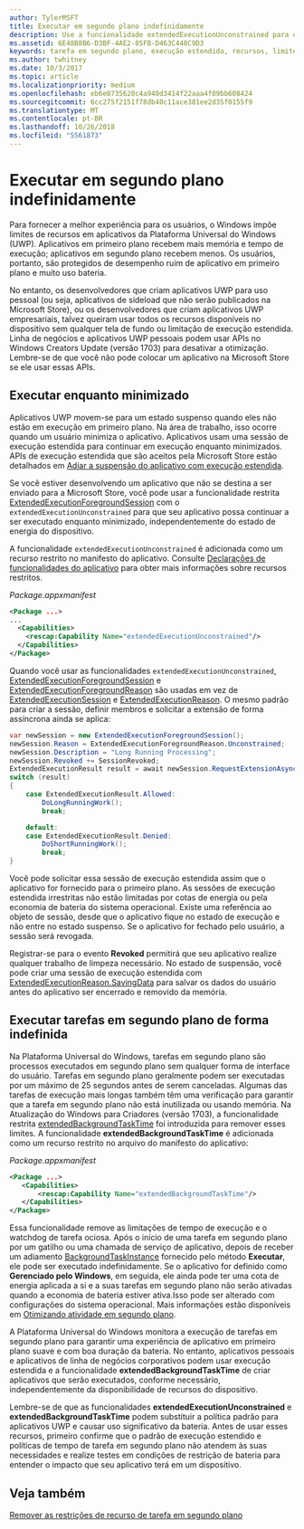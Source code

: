 ```yaml
---
author: TylerMSFT
title: Executar em segundo plano indefinidamente
description: Use a funcionalidade extendedExecutionUnconstrained para executar uma tarefa em segundo plano ou a sessão de execução estendida em segundo plano indefinidamente.
ms.assetid: 6E48B8B6-D3BF-4AE2-85FB-D463C448C9D3
keywords: tarefa em segundo plano, execução estendida, recursos, limites, tarefa em segundo plano
ms.author: twhitney
ms.date: 10/3/2017
ms.topic: article
ms.localizationpriority: medium
ms.openlocfilehash: eb6e0735620c4a940d3414f22aaa4f09bb608424
ms.sourcegitcommit: 6cc275f2151f78db40c11ace381ee2d35f0155f9
ms.translationtype: MT
ms.contentlocale: pt-BR
ms.lasthandoff: 10/26/2018
ms.locfileid: "5561873"
---
```

# <a name="run-in-the-background-indefinitely"></a>Executar em segundo plano indefinidamente

Para fornecer a melhor experiência para os usuários, o Windows impõe limites de recursos em aplicativos da Plataforma Universal do Windows (UWP). Aplicativos em primeiro plano recebem mais memória e tempo de execução; aplicativos em segundo plano recebem menos. Os usuários, portanto, são protegidos de desempenho ruim de aplicativo em primeiro plano e muito uso bateria.

No entanto, os desenvolvedores que criam aplicativos UWP para uso pessoal (ou seja, aplicativos de sideload que não serão publicados na Microsoft Store), ou os desenvolvedores que criam aplicativos UWP empresariais, talvez queiram usar todos os recursos disponíveis no dispositivo sem qualquer tela de fundo ou limitação de execução estendida. Linha de negócios e aplicativos UWP pessoais podem usar APIs no Windows Creators Update (versão 1703) para desativar a otimização. Lembre-se de que você não pode colocar um aplicativo na Microsoft Store se ele usar essas APIs.

## <a name="run-while-minimized"></a>Executar enquanto minimizado

Aplicativos UWP movem-se para um estado suspenso quando eles não estão em execução em primeiro plano. Na área de trabalho, isso ocorre quando um usuário minimiza o aplicativo. Aplicativos usam uma sessão de execução estendida para continuar em execução enquanto minimizados. APIs de execução estendida que são aceitos pela Microsoft Store estão detalhados em [Adiar a suspensão do aplicativo com execução estendida](https://docs.microsoft.com/windows/uwp/launch-resume/run-minimized-with-extended-execution).

Se você estiver desenvolvendo um aplicativo que não se destina a ser enviado para a Microsoft Store, você pode usar a funcionalidade restrita [ExtendedExecutionForegroundSession](https://docs.microsoft.com/uwp/api/windows.applicationmodel.extendedexecution.foreground.extendedexecutionforegroundsession) com o `extendedExecutionUnconstrained` para que seu aplicativo possa continuar a ser executado enquanto minimizado, independentemente do estado de energia do dispositivo.  

A funcionalidade `extendedExecutionUnconstrained` é adicionada como um recurso restrito no manifesto do aplicativo. Consulte [Declarações de funcionalidades do aplicativo](https://docs.microsoft.com/windows/uwp/packaging/app-capability-declarations) para obter mais informações sobre recursos restritos.

_Package.appxmanifest_
```xml
<Package ...>
...
  <Capabilities>  
    <rescap:Capability Name="extendedExecutionUnconstrained"/>  
  </Capabilities>  
</Package>
```

Quando você usar as funcionalidades `extendedExecutionUnconstrained`, [ExtendedExecutionForegroundSession](https://docs.microsoft.com/uwp/api/windows.applicationmodel.extendedexecution.foreground.extendedexecutionforegroundsession) e [ExtendedExecutionForegroundReason](https://docs.microsoft.com/en-us/uwp/api/windows.applicationmodel.extendedexecution.foreground.extendedexecutionforegroundreason) são usadas em vez de [ExtendedExecutionSession](https://docs.microsoft.com/uwp/api/windows.applicationmodel.extendedexecution.extendedexecutionsession) e [ExtendedExecutionReason](https://docs.microsoft.com/uwp/api/windows.applicationmodel.extendedexecution.extendedexecutionreason). O mesmo padrão para criar a sessão, definir membros e solicitar a extensão de forma assíncrona ainda se aplica: 

```cs
var newSession = new ExtendedExecutionForegroundSession();  
newSession.Reason = ExtendedExecutionForegroundReason.Unconstrained;  
newSession.Description = "Long Running Processing";  
newSession.Revoked += SessionRevoked;  
ExtendedExecutionResult result = await newSession.RequestExtensionAsync();  
switch (result)  
{  
    case ExtendedExecutionResult.Allowed:  
        DoLongRunningWork();  
        break;  

    default:  
    case ExtendedExecutionResult.Denied:  
        DoShortRunningWork();  
        break;  
}
```

Você pode solicitar essa sessão de execução estendida assim que o aplicativo for fornecido para o primeiro plano. As sessões de execução estendida irrestritas não estão limitadas por cotas de energia ou pela economia de bateria do sistema operacional. Existe uma referência ao objeto de sessão, desde que o aplicativo fique no estado de execução e não entre no estado suspenso. Se o aplicativo for fechado pelo usuário, a sessão será revogada.

Registrar-se para o evento **Revoked** permitirá que seu aplicativo realize qualquer trabalho de limpeza necessário. No estado de suspensão, você pode criar uma sessão de execução estendida com [ExtendedExecutionReason.SavingData](https://docs.microsoft.com/uwp/api/windows.applicationmodel.extendedexecution.extendedexecutionreason) para salvar os dados do usuário antes do aplicativo ser encerrado e removido da memória.

## <a name="run-background-tasks-indefinitely"></a>Executar tarefas em segundo plano de forma indefinida

Na Plataforma Universal do Windows, tarefas em segundo plano são processos executados em segundo plano sem qualquer forma de interface do usuário. Tarefas em segundo plano geralmente podem ser executadas por um máximo de 25 segundos antes de serem canceladas. Algumas das tarefas de execução mais longas também têm uma verificação para garantir que a tarefa em segundo plano não está inutilizada ou usando memória. Na Atualização do Windows para Criadores (versão 1703), a funcionalidade restrita [extendedBackgroundTaskTime](https://docs.microsoft.com/windows/uwp/packaging/app-capability-declarations) foi introduzida para remover esses limites. A funcionalidade **extendedBackgroundTaskTime** é adicionada como um recurso restrito no arquivo do manifesto do aplicativo:

_Package.appxmanifest_
```xml
<Package ...>
   <Capabilities>  
       <rescap:Capability Name="extendedBackgroundTaskTime"/>  
   </Capabilities>  
</Package>
```

Essa funcionalidade remove as limitações de tempo de execução e o watchdog de tarefa ociosa. Após o início de uma tarefa em segundo plano por um gatilho ou uma chamada de serviço de aplicativo, depois de receber um adiamento [BackgroundTaskInstance](https://docs.microsoft.com/uwp/api/Windows.ApplicationModel.Background.IBackgroundTaskInstance) fornecido pelo método **Executar**, ele pode ser executado indefinidamente. Se o aplicativo for definido como **Gerenciado pelo Windows**, em seguida, ele ainda pode ter uma cota de energia aplicada a si e a suas tarefas em segundo plano não serão ativadas quando a economia de bateria estiver ativa.Isso pode ser alterado com configurações do sistema operacional. Mais informações estão disponíveis em [Otimizando atividade em segundo plano](https://docs.microsoft.com/windows/uwp/debug-test-perf/optimize-background-activity).

A Plataforma Universal do Windows monitora a execução de tarefas em segundo plano para garantir uma experiência de aplicativo em primeiro plano suave e com boa duração da bateria. No entanto, aplicativos pessoais e aplicativos de linha de negócios corporativos podem usar execução estendida e a funcionalidade **extendedBackgroundTaskTime** de criar aplicativos que serão executados, conforme necessário, independentemente da disponibilidade de recursos do dispositivo.

Lembre-se de que as funcionalidades **extendedExecutionUnconstrained** e **extendedBackgroundTaskTime** podem substituir a política padrão para aplicativos UWP e causar uso significativo da bateria. Antes de usar esses recursos, primeiro confirme que o padrão de execução estendido e políticas de tempo de tarefa em segundo plano não atendem às suas necessidades e realize testes em condições de restrição de bateria para entender o impacto que seu aplicativo terá em um dispositivo.

## <a name="see-also"></a>Veja também

[Remover as restrições de recurso de tarefa em segundo plano](https://docs.microsoft.com/windows/application-management/enterprise-background-activity-controls)
